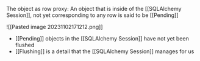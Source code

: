 The object as row proxy:
	An object that is inside of the [[SQLAlchemy Session]], not yet corresponding to any row is said to be [[Pending]]

![[Pasted image 20231102171212.png]]
- [[Pending]] objects in the [[SQLAlchemy Session]] have not yet been flushed
- [[Flushing]] is a detail that the [[SQLAlchemy Session]] manages for us